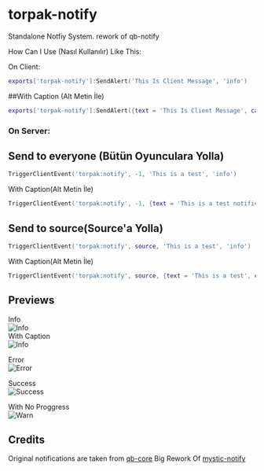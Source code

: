 # torpak-notify
Standalone Notfiy System. rework of qb-notify 

How Can I Use (Nasıl Kullanılır)
Like This:

On Client:
```lua
exports['torpak-notify']:SendAlert('This Is Client Message', 'info')
```

##With Caption (Alt Metin İle)
```lua
exports['torpak-notify']:SendAlert({text = 'This Is Client Message', caption = 'With Caption'}, 'info')
```

### On Server:
## Send to everyone (Bütün Oyunculara Yolla)
```lua
TriggerClientEvent('torpak:notify', -1, 'This is a test', 'info')
```
With Caption(Alt Metin İle)
```lua
TriggerClientEvent('torpak:notify', -1, {text = 'This is a test notification', caption = 'With caption'}, 'info')
```
## Send to source(Source'a Yolla)
```lua
TriggerClientEvent('torpak:notify', source, 'This is a test', 'info')
```
With Caption(Alt Metin İle)
```lua
TriggerClientEvent('torpak:notify', source, {text = 'This is a test', caption = 'With caption'}, 'info')
```

## Previews
Info \
![Info](https://cdn.discordapp.com/attachments/708302355803799602/1007379630489075782/unknown.png) \
With Caption \
![Info](https://cdn.discordapp.com/attachments/708302355803799602/1007379663707971714/unknown.png)


Error \
![Error](https://cdn.discordapp.com/attachments/708302355803799602/1007379604736069763/unknown.png) 

Success \
![Success](https://cdn.discordapp.com/attachments/708302355803799602/1007379576126709800/unknown.png)  

With No Proggress \
![Warn](https://cdn.discordapp.com/attachments/708302355803799602/1007379987604705320/unknown.png)  

## Credits
Original notifications are taken from [qb-core](https://github.com/qbcore-framework/qb-core)
Big Rework Of [mystic-notify](https://github.com/izMystic/mystic-notify)
